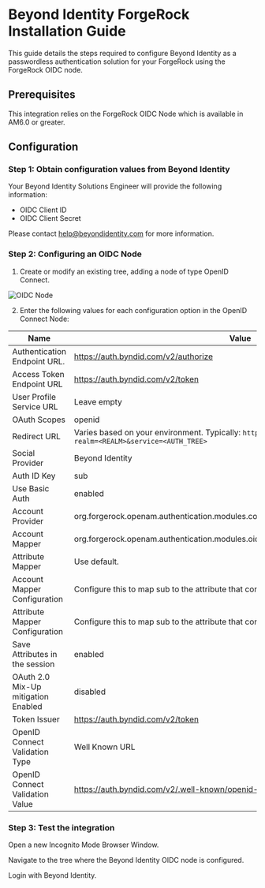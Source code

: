 # Beyond Identity ForgeRock Installation Guide

This guide details the steps required to configure Beyond Identity as a passwordless authentication solution for your ForgeRock using the ForgeRock OIDC node.
 
## Prerequisites
This integration relies on the ForgeRock OIDC Node which is available in AM6.0 or greater.

## Configuration

### Step 1: Obtain configuration values from Beyond Identity

Your Beyond Identity Solutions Engineer will provide the following information: 

- OIDC Client ID
- OIDC Client Secret

Please contact help@beyondidentity.com for more information. 

### Step 2: Configuring an OIDC Node

1. Create or modify an existing tree, adding a node of type OpenID Connect. 

![OIDC Node](https://github.com/byndid/forgerock/blob/master/oidc_config.png)

2. Enter the following values for each configuration option in the OpenID Connect Node:

| Name                                | Value                                                                                                               |
|-------------------------------------|-------------------------------------------------------------------------------------------------------------------- |
| Authentication Endpoint URL.        | https://auth.byndid.com/v2/authorize                                                                                |
| Access Token Endpoint URL           | https://auth.byndid.com/v2/token                                                                                    |
| User Profile Service URL            | Leave empty                                                                                                         |
| OAuth Scopes                        | openid                                                                                                              |
| Redirect URL                        | Varies based on your environment. Typically:  `https://<forgerock-domain>/openam/?realm=<REALM>&service=<AUTH_TREE>`|
| Social Provider                     | Beyond Identity                                                                                                     |
| Auth ID Key                         | sub                                                                                                                 |
| Use Basic Auth                      | enabled                                                                                                             |
| Account Provider                    | org.forgerock.openam.authentication.modules.common.mapping.DefaultAccountProvider                                   |
| Account Mapper                      | org.forgerock.openam.authentication.modules.oidc.JwtAttributeMapper                                                 |
| Attribute Mapper                    | Use default.                                                                                                        |
| Account Mapper Configuration        | Configure this to map sub to the attribute that contains your user’s id.                                            |
| Attribute Mapper Configuration      | Configure this to map sub to the attribute that contains your user’s id                                             |
| Save Attributes in the session      | enabled                                                                                                             |
| OAuth 2.0 Mix-Up mitigation Enabled | disabled                                                                                                            |
| Token Issuer                        | https://auth.byndid.com/v2/token                                                                                    |
| OpenID Connect Validation Type      | Well Known URL                                                                                                      |
| OpenID Connect Validation Value     | https://auth.byndid.com/v2/.well-known/openid-configuration                                                         |
 
### Step 3: Test the integration

Open a new Incognito Mode Browser Window. 

Navigate to the tree where the Beyond Identity OIDC node is configured.

Login with Beyond Identity.

